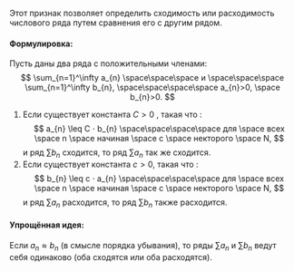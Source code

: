 Этот признак позволяет определить сходимость или расходимость числового ряда путем сравнения его с другим рядом.

#### Формулировка:

Пусть даны два ряда с положительными членами:
$$
\sum_{n=1}^\infty a_{n} \space\space\space и \space\space\space \sum_{n=1}^\infty b_{n}, \space\space\space\space a_{n}>0, \space b_{n}>0.
$$
1. Если существует константа $C > 0$ , такая что $:$
	$$
	a_{n} \leq C ⋅ b_{n} \space\space\space\space для \space всех \space n \space начиная \space с \space некторого \space N,
	$$
	и ряд $\sum b_{n}$ сходится, то ряд $\sum a_{n}$ так же сходится.
2. Если существует константа $c > 0$, такая что $:$
	$$
	b_{n} \leq c ⋅ a_{n} \space\space\space\space для \space всех \space n \space начиная \space с \space некторого \space N,
	$$
	и ряд $\sum a_{n}$ расходится, то ряд $\sum b_{n}$ также расходится.

#### Упрощённая идея:

Если $a_{n} \approx b_{n}$ (в смысле порядка убывания), то ряды $\sum a_{n}$ и $\sum b_{n}$ ведут себя одинаково (оба сходятся или оба расходятся).
